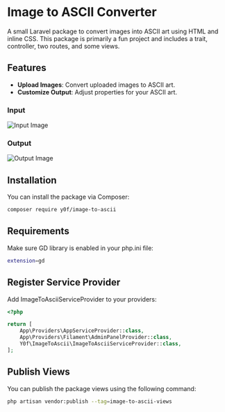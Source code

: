 # Image to ASCII Converter

A small Laravel package to convert images into ASCII art using HTML and inline CSS. This package is primarily a fun project and includes a trait, controller, two routes, and some views.

## Features

- **Upload Images**: Convert uploaded images to ASCII art.
- **Customize Output**: Adjust properties for your ASCII art.

### Input

![Input Image](https://github.com/y0f/html-css-ascii-converter/assets/70378641/52df0461-74a2-48fe-a865-183c2db8ca9f)

### Output

![Output Image](https://github.com/y0f/html-css-ascii-converter/assets/70378641/0cfb710d-155b-4b64-937e-46a7a1c8e07d)

## Installation

You can install the package via Composer:

```bash
composer require y0f/image-to-ascii
```

## Requirements

Make sure GD library is enabled in your php.ini file:
```bash
extension=gd
```

## Register Service Provider

Add ImageToAsciiServiceProvider to your providers:

```php
<?php

return [
    App\Providers\AppServiceProvider::class,
    App\Providers\Filament\AdminPanelProvider::class,
    Y0f\ImageToAscii\ImageToAsciiServiceProvider::class,
];

```

## Publish Views
You can publish the package views using the following command:
```bash
php artisan vendor:publish --tag=image-to-ascii-views
```
